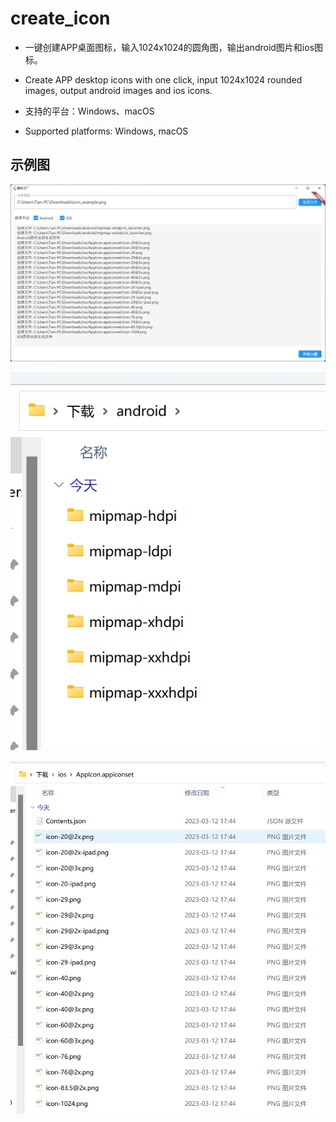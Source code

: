 # create_icon

* 一键创建APP桌面图标，输入1024x1024的圆角图，输出android图片和ios图标。
* Create APP desktop icons with one click, input 1024x1024 rounded images, output android images and ios icons.


* 支持的平台：Windows、macOS
* Supported platforms: Windows, macOS

## 示例图

![img.png](img.png)

![img_1.png](img_1.png)

![img_2.png](img_2.png)